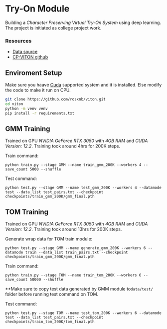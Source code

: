 # Try-On Module
Building a *Character Preserving Virtual Try-On System* using deep learning. The project is initiated as 
college project work.


### Resources

- [Data source](https://drive.google.com/file/d/1MxCUvKxejnwWnoZ-KoCyMCXo3TLhRuTo/view)
- [CP-VITON github](https://github.com/sergeywong/cp-vton)


## Enviroment Setup

Make sure you haave [Cuda](https://developer.nvidia.com/cuda-toolkit) supported system and it is installed. Else modify the code to make it run on CPU.

```sh
git clone https://github.com/rosxnb/viton.git
cd viton
python -m venv venv
pip install -r requirements.txt
```



## GMM Training

Trained on GPU *NVIDIA GeForce RTX 3050* with *4GB RAM* and *CUDA Version: 12.2*.
Training took around 4hrs for 200K steps.

Train command:
```
python train.py --stage GMM --name train_gmm_200K --workers 4 --save_count 5000 --shuffle
```

Test command:
```
python test.py --stage GMM --name test_gmm_200K --workers 4 --datamode test --data_list test_pairs.txt --checkpoint checkpoints/train_gmm_200K/gmm_final.pth
```


## TOM Training

Trained on GPU *NVIDIA GeForce RTX 3050* with *4GB RAM* and *CUDA Version: 12.2*. Training took around 13hrs for 200K steps.

Generate wrap data for TOM train module:
```
python test.py --stage GMM --name generate_gmm_200K --workers 6 --datamode train --data_list train_pairs.txt --checkpoint checkpoints/train_gmm_200K/gmm_final.pth
```

Train command:
```
python train.py --stage TOM --name train_tom_200K --workers 6 --save_count 50000 --shuffle
```

**Make sure to copy test data generated by GMM module to`data/test/` folder before running test command on TOM.

Test command:
```
python test.py --stage TOM --name test_tom_200K --workers 6 --datamode test --data_list test_pairs.txt --checkpoint checkpoints/train_tom_200K/tom_final.pth
```
